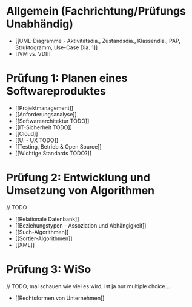 # Allgemein (Fachrichtung/Prüfungs Unabhändig)
- [[UML-Diagramme - Aktivitätsdia., Zustandsdia., Klassendia., PAP, Struktogramm, Use-Case Dia. 1]]
- [[VM vs. VDI]]
# Prüfung 1: Planen eines Softwareproduktes
- [[Projektmanagement]]
- [[Anforderungsanalyse]]
- [[Softwarearchitektur TODO]]
- [[IT-Sicherheit TODO]]
- [[Cloud]]
- [[UI - UX TODO]]
- [[Testing, Betrieb & Open Source]]
- [[Wichtige Standards TODO?]]

# Prüfung 2: Entwicklung und Umsetzung von Algorithmen
// TODO
- [[Relationale Datenbank]]
- [[Beziehungstypen - Assoziation und Abhängigkeit]]
- [[Such-Algorithmen]]
- [[Sortier-Algorithmen]]
- [[XML]]


# Prüfung 3: WiSo
// TODO, mal schauen wie viel es wird, ist ja nur multiple choice…
- [[Rechtsformen von Unternehmen]]